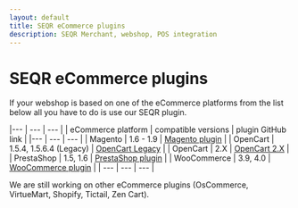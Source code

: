 ```yaml
---
layout: default
title: SEQR eCommerce plugins
description: SEQR Merchant, webshop, POS integration
---
```



# SEQR eCommerce plugins

If your webshop is based on one of the eCommerce platforms from the list below all you have to do is use our SEQR plugin.

|--- | --- | --- |
|  eCommerce platform | compatible versions | plugin GitHub link |
|--- | --- | --- |
| Magento | 1.6 - 1.9 | [Magento plugin](https://github.com/SeamlessDistribution/seqr-magento-plugin) |
| OpenCart | 1.5.4, 1.5.6.4 (Legacy) | [OpenCart Legacy](https://github.com/SeamlessDistribution/seqr-opencart-plugin-legacy) |
| OpenCart | 2.X | [OpenCart 2.X](https://github.com/SeamlessDistribution/seqr-opencart-plugin) |
| PrestaShop | 1.5, 1.6 | [PrestaShop plugin](https://github.com/SeamlessDistribution/seqr-prestashop-plugin) |
| WooCommerce | 3.9, 4.0 | [WooCommerce plugin](https://github.com/SeamlessDistribution/woocommerce-seqr-payment-gateway) |
| --- | --- | --- |

We are still working on other eCommerce plugins (OsCommerce, VirtueMart, Shopify, Tictail, Zen Cart).
